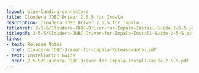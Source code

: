 ```yaml
---
layout: blue-landing-connectors
title: Cloudera JDBC Driver 2.5.5 for Impala
description: Cloudera JDBC Driver 2.5.5 for Impala
titlehref: 2-5-5/Cloudera-JDBC-Driver-for-Impala-Install-Guide-2-5-5.pdf
titlepdf: 2-5-5/Cloudera-JDBC-Driver-for-Impala-Install-Guide-2-5-5.pdf
links:
- text: Release Notes
  href: Cloudera-JDBC-Driver-for-Impala-Release-Notes.pdf
- text: Installation Guide
  href: 2-5-5/Cloudera-JDBC-Driver-for-Impala-Install-Guide-2-5-5.pdf
---
```

